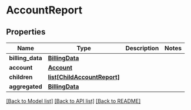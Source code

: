 # AccountReport

## Properties
Name | Type | Description | Notes
------------ | ------------- | ------------- | -------------
**billing_data** | [**BillingData**](BillingData.md) |  | 
**account** | [**Account**](Account.md) |  | 
**children** | [**list[ChildAccountReport]**](ChildAccountReport.md) |  | 
**aggregated** | [**BillingData**](BillingData.md) |  | 

[[Back to Model list]](../README.md#documentation-for-models) [[Back to API list]](../README.md#documentation-for-api-endpoints) [[Back to README]](../README.md)


